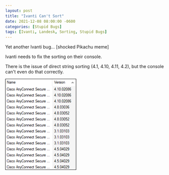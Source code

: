 ```yaml
---
layout: post
title: "Ivanti Can't Sort"
date: 2021-12-08 08:00:00 -0600
categories: [Stupid Bugs]
tags: [Ivanti, Landesk, Sorting, Stupid Bugs]
---
```


Yet another Ivanti bug... [shocked Pikachu meme]

Ivanti needs to fix the sorting on their console.

There is the issue of direct string sorting (4.1, 4.10, 4.11, 4.2), but the console can't even do that correctly.

![Dumb sorting by Ivanti](/assets/2021/12/dumb-sorting-by-ivanti.png)
